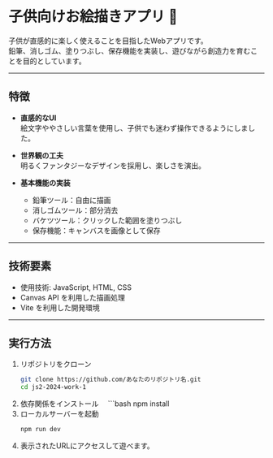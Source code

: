# 子供向けお絵描きアプリ 🎨

子供が直感的に楽しく使えることを目指したWebアプリです。  
鉛筆、消しゴム、塗りつぶし、保存機能を実装し、遊びながら創造力を育むことを目的としています。

---

## 特徴
- **直感的なUI**  
  絵文字ややさしい言葉を使用し、子供でも迷わず操作できるようにしました。  

- **世界観の工夫**  
  明るくファンタジーなデザインを採用し、楽しさを演出。  

- **基本機能の実装**  
  - 鉛筆ツール：自由に描画  
  - 消しゴムツール：部分消去  
  - バケツツール：クリックした範囲を塗りつぶし  
  - 保存機能：キャンバスを画像として保存  

---

## 技術要素
- 使用技術: JavaScript, HTML, CSS  
- Canvas API を利用した描画処理  
- Vite を利用した開発環境  

---

## 実行方法
1. リポジトリをクローン  
   ```bash
   git clone https://github.com/あなたのリポジトリ名.git
   cd js2-2024-work-1
2. 依存関係をインストール
　```bash
  npm install
3. ローカルサーバーを起動
   ```bash
   npm run dev
4. 表示されたURLにアクセスして遊べます。
